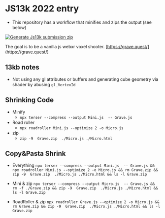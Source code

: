 JS13k 2022 entry
=============
- This repository has a workflow that minifies and zips the output (see below)

[![Generate Js13k submission zip](https://github.com/NewChromantics/8x8.Js13k/actions/workflows/GenerateJs13kSubmissionZip.yml/badge.svg)](https://github.com/NewChromantics/8x8.Js13k/actions/workflows/GenerateJs13kSubmissionZip.yml)


The goal is to be a vanilla js webxr voxel shooter.
[https://grave.quest/](https://grave.quest/)


13kb notes
--------------
- Not using any gl attributes or buffers and generating cube geometry via shader by abusing `gl_VertexId`

Shrinking Code
----------------
- Minify
	- `npx terser --compress --output Mini.js  -- Grave.js` 
- Road roller 
	- `npx roadroller Mini.js --optimize 2 -o Micro.js`
- zip
	- `zip -9  Grave.zip  ./Micro.js ./Micro.html`
	
Copy&Pasta Shrink
-------------------
	
- Everything
	`npx terser --compress --output Mini.js  -- Grave.js && npx roadroller Mini.js --optimize 2 -o Micro.js && rm Grave.zip && zip -9  Grave.zip  ./Micro.js ./Micro.html && ls -l Grave.zip`

- Mini & zip
	`npx terser --compress --output Micro.js  -- Grave.js && rm -f ./Grave.zip && zip -9  Grave.zip  ./Micro.js ./Micro.html && ls -l Grave.zip`
	
- RoadRoller & zip
	`npx roadroller Grave.js --optimize 2 -o Micro.js && rm Grave.zip && zip -9  Grave.zip  ./Micro.js ./Micro.html && ls -l Grave.zip`

